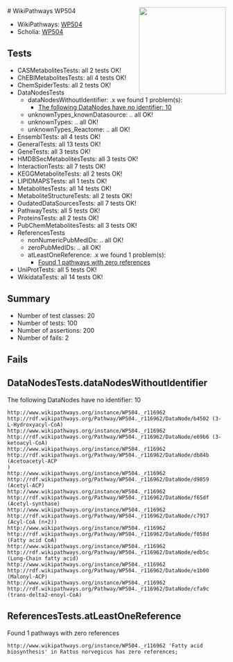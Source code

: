 <img style="float: right; width: 200px" src="https://upload.wikimedia.org/wikipedia/commons/thumb/8/83/Wplogo_with_text_500.png/640px-Wplogo_with_text_500.png" />
# WikiPathways WP504

* WikiPathways: [WP504](https://identifiers.org/wikipathways:WP504)
* Scholia: [WP504](https://scholia.toolforge.org/wikipathways/WP504)
## Tests
* CASMetabolitesTests: all 2 tests OK!
* ChEBIMetabolitesTests: all 4 tests OK!
* ChemSpiderTests: all 2 tests OK!
* DataNodesTests
    * dataNodesWithoutIdentifier: .x we found 1 problem(s):
        * [The following DataNodes have no identifier: 10](#8792c490)
    * unknownTypes_knownDatasource: .. all OK!
    * unknownTypes: .. all OK!
    * unknownTypes_Reactome: .. all OK!
* EnsemblTests: all 4 tests OK!
* GeneralTests: all 13 tests OK!
* GeneTests: all 3 tests OK!
* HMDBSecMetabolitesTests: all 3 tests OK!
* InteractionTests: all 7 tests OK!
* KEGGMetaboliteTests: all 2 tests OK!
* LIPIDMAPSTests: all 1 tests OK!
* MetabolitesTests: all 14 tests OK!
* MetaboliteStructureTests: all 2 tests OK!
* OudatedDataSourcesTests: all 7 tests OK!
* PathwayTests: all 5 tests OK!
* ProteinsTests: all 2 tests OK!
* PubChemMetabolitesTests: all 3 tests OK!
* ReferencesTests
    * nonNumericPubMedIDs: .. all OK!
    * zeroPubMedIDs: .. all OK!
    * atLeastOneReference: .x we found 1 problem(s):
        * [Found 1 pathways with zero references](#35eb778e)
* UniProtTests: all 5 tests OK!
* WikidataTests: all 14 tests OK!


## Summary

* Number of test classes: 20
* Number of tests: 100
* Number of assertions: 200
* Number of fails: 2

## Fails

<a name="8792c490" />

## DataNodesTests.dataNodesWithoutIdentifier

The following DataNodes have no identifier: 10
```
http://www.wikipathways.org/instance/WP504._r116962 http://rdf.wikipathways.org/Pathway/WP504._r116962/DataNode/b4502 (3-L-Hydroxyacyl-CoA)
http://www.wikipathways.org/instance/WP504._r116962 http://rdf.wikipathways.org/Pathway/WP504._r116962/DataNode/e69b6 (3-ketoacyl-CoA)
http://www.wikipathways.org/instance/WP504._r116962 http://rdf.wikipathways.org/Pathway/WP504._r116962/DataNode/db84b (Acetoacetyl-ACP
)
http://www.wikipathways.org/instance/WP504._r116962 http://rdf.wikipathways.org/Pathway/WP504._r116962/DataNode/d9859 (Acetyl-ACP)
http://www.wikipathways.org/instance/WP504._r116962 http://rdf.wikipathways.org/Pathway/WP504._r116962/DataNode/f65df (Acetyl-synthase)
http://www.wikipathways.org/instance/WP504._r116962 http://rdf.wikipathways.org/Pathway/WP504._r116962/DataNode/c7917 (Acyl-CoA (n+2))
http://www.wikipathways.org/instance/WP504._r116962 http://rdf.wikipathways.org/Pathway/WP504._r116962/DataNode/f058d (Fatty acid CoA)
http://www.wikipathways.org/instance/WP504._r116962 http://rdf.wikipathways.org/Pathway/WP504._r116962/DataNode/edb5c (Long-Chain fatty acid)
http://www.wikipathways.org/instance/WP504._r116962 http://rdf.wikipathways.org/Pathway/WP504._r116962/DataNode/e1b00 (Malonyl-ACP)
http://www.wikipathways.org/instance/WP504._r116962 http://rdf.wikipathways.org/Pathway/WP504._r116962/DataNode/cfa9c (trans-delta2-enoyl-CoA)
```

<a name="35eb778e" />

## ReferencesTests.atLeastOneReference

Found 1 pathways with zero references
```
http://www.wikipathways.org/instance/WP504._r116962 'Fatty acid biosynthesis' in Rattus norvegicus has zero references; 
```

